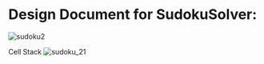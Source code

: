 # Design Document for SudokuSolver: 

<img src="https://image.ibb.co/mQeaLH/sudoku2.png" alt="sudoku2" border="0">

Cell Stack 
<img src="https://image.ibb.co/h9At7x/sudoku_21.png" alt="sudoku_21" border="0">
